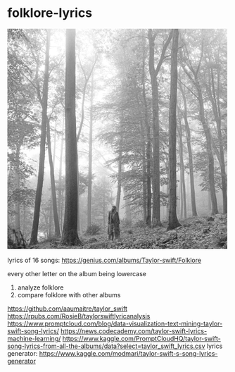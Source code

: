# folklore-lyrics

<img src="image/album.png" alt="album cover" width="500"/>

lyrics of 16 songs: https://genius.com/albums/Taylor-swift/Folklore

every other letter on the album being lowercase

1. analyze folklore 
2. compare folklore with other albums 

https://github.com/aaumaitre/taylor_swift
https://rpubs.com/RosieB/taylorswiftlyricanalysis
https://www.promptcloud.com/blog/data-visualization-text-mining-taylor-swift-song-lyrics/
https://news.codecademy.com/taylor-swift-lyrics-machine-learning/
https://www.kaggle.com/PromptCloudHQ/taylor-swift-song-lyrics-from-all-the-albums/data?select=taylor_swift_lyrics.csv
lyrics generator: https://www.kaggle.com/modmari/taylor-swift-s-song-lyrics-generator
